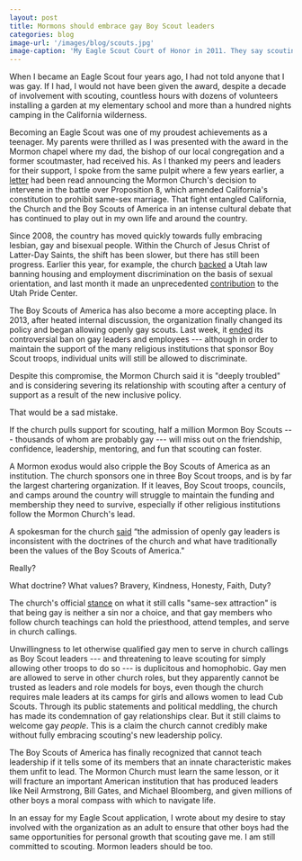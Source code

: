 ```yaml
---
layout: post
title: Mormons should embrace gay Boy Scout leaders
categories: blog
image-url: '/images/blog/scouts.jpg'
image-caption: 'My Eagle Scout Court of Honor in 2011. They say scouting turns boys into men — the timing was clearly off for me.'
---
```


When I became an Eagle Scout four years ago, I had not told anyone that I was gay. If I had, I would not have been given the award, despite a decade of involvement with scouting, countless hours with dozens of volunteers installing a garden at my elementary school and more than a hundred nights camping in the California wilderness.

Becoming an Eagle Scout was one of my proudest achievements as a teenager. My parents were thrilled as I was presented with the award in the Mormon chapel where my dad, the bishop of our local congregation and a former scoutmaster, had received his. As I thanked my peers and leaders for their support, I spoke from the same pulpit where a few years earlier, a [letter](http://www.mormonnewsroom.org/article/california-and-same-sex-marriage) had been read announcing the Mormon Church's decision to intervene in the battle over Proposition 8, which amended California's constitution to prohibit same-sex marriage. That fight entangled California, the Church and the Boy Scouts of America in an intense cultural debate that has continued to play out in my own life and around the country.

Since 2008, the country has moved quickly towards fully embracing lesbian, gay and bisexual people. Within the Church of Jesus Christ of Latter-Day Saints, the shift has been slower, but there has still been progress. Earlier this year, for example, the church [backed](http://www.nytimes.com/2015/03/12/us/politics/utah-passes-antidiscrimination-bill-backed-by-mormon-leaders.html) a Utah law banning housing and employment discrimination on the basis of sexual orientation, and last month it made an unprecedented [contribution](https://www.utahpridecenter.org/news/item/332-lds-church-makes-contribution-to-utah-pride-center) to the Utah Pride Center.

The Boy Scouts of America has also become a more accepting place. In 2013, after heated internal discussion, the organization finally changed its policy and began allowing openly gay scouts. Last week, it [ended](http://www.nytimes.com/2015/07/28/us/boy-scouts-end-nationwide-ban-on-gay-leaders.html) its controversial ban on gay leaders and employees --- although in order to maintain the support of the many religious institutions that sponsor Boy Scout troops, individual units will still be allowed to discriminate.

Despite this compromise, the Mormon Church said it is "deeply troubled" and is considering severing its relationship with scouting after a century of support as a result of the new inclusive policy.

That would be a sad mistake.

If the church pulls support for scouting, half a million Mormon Boy Scouts --- thousands of whom are probably gay --- will miss out on the friendship, confidence, leadership, mentoring, and fun that scouting can foster.

A Mormon exodus would also cripple the Boy Scouts of America as an institution. The church sponsors one in three Boy Scout troops, and is by far the largest chartering organization. If it leaves, Boy Scout troops, councils, and camps around the country will struggle to maintain the funding and membership they need to survive, especially if other religious institutions follow the Mormon Church's lead.

A spokesman for the church [said](http://www.mormonnewsroom.org/article/church-re-evaluating-scouting-program) “the admission of openly gay leaders is inconsistent with the doctrines of the church and what have traditionally been the values of the Boy Scouts of America."

Really?

What doctrine? What values? Bravery, Kindness, Honesty, Faith, Duty?

The church's official [stance](http://mormonsandgays.org/) on what it still calls "same-sex attraction" is that being gay is neither a sin nor a choice, and that gay members who follow church teachings can hold the priesthood, attend temples, and serve in church callings.

Unwillingness to let otherwise qualified gay men to serve in church callings as Boy Scout leaders --- and threatening to leave scouting for simply allowing other troops to do so --- is duplicitous and homophobic. Gay men are allowed to serve in other church roles, but they apparently cannot be trusted as leaders and role models for boys, even though the church requires male leaders at its camps for girls and allows women to lead Cub Scouts. Through its public statements and political meddling, the church has made its condemnation of gay relationships clear. But it still claims to welcome gay _people_. This is a claim the church cannot credibly make without fully embracing scouting's new leadership policy.

The Boy Scouts of America has finally recognized that cannot teach leadership if it tells some of its members that an innate characteristic makes them unfit to lead. The Mormon Church must learn the same lesson, or it will fracture an important American institution that has produced leaders like Neil Armstrong, Bill Gates, and Michael Bloomberg, and given millions of other boys a moral compass with which to navigate life.

In an essay for my Eagle Scout application, I wrote about my desire to stay involved with the organization as an adult to ensure that other boys had the same opportunities for personal growth that scouting gave me. I am still committed to scouting. Mormon leaders should be too.